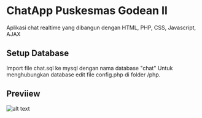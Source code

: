 # ChatApp Puskesmas Godean II
Aplikasi chat realtime yang dibangun dengan HTML, PHP, CSS, Javascript, AJAX

## Setup Database
Import file chat.sql ke mysql dengan nama database "chat"
Untuk menghubungkan database edit file config.php di folder /php.

## Previiew
![alt text](https://static.remove.bg/remove-bg-web/c915c705597a6e2102c2ee2c8c7ec52b46ebf76d/assets/start_remove-c851bdf8d3127a24e2d137a55b1b427378cd17385b01aec6e59d5d4b5f39d2ec.png)
